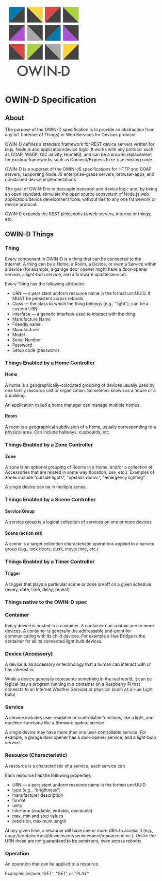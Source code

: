 [![OWIN-D](./owin-d.png)](http://owind.org)
# OWIN-D Specification

## About

The purpose of the OWIN-D specification is to provide an abstraction from any IoT (Internet of Things) or Web Services for Devices protocol.

OWIN-D defines a standard framework for REST device servers written for io.js, Node.js and application/device logic. It works with any protocol such as COAP, WSDP, OIC iotivity, HomeKit, and can be a drop-in replacement for existing frameworks such as Connect/Express to re-use existing code.

OWIN-D is a superset of the OWIN-JS specifications for HTTP and COAP servers, supporting Node.JS enterprise-grade servers, browser-apps, and constained device implementations.

The goal of OWIN-D is to decouple transport and device logic and, by being an open standard, stimulate the open source ecosystem of Node.js web application/device development tools, without ties to any one framework or device protocol.

OWIN-D expands the REST philosophy to web servers, internet of things, etc.

## OWIN-D Things

### Thing

Every component in OWIN-D is a thing that can be connected to the Internet.  A thing can be a Home, a Room, a Device, or even a Service within a device (for example, a garage door opener might have a door-opener service, a light-bulb service, and a firmware update service).

Every Thing has the following attributes:

* URN &mdash; a persistent uniform resource name in the format urn:UUID.  It MUST be persistent across reboots
* Class &mdash; the class to which the thing belongs (e.g., "light");  can be a custom URN
* Interface &mdash; a generic interface used to interact with the thing
* Manufacture Name
* Friendly name
* Manufacturer
* Model
* Serial Number
* Password
* Setup code (password)

### Things Enabled by a Home Controller

#### Home

A home is a geographically-colocated grouping of devices usually used by one family resource unit or organization.  Sometimes known as a house or a a building.  

An application called a home manager can manage multiple homes.

#### Room

A room is a geographical subdivision of a home, usually corresponding to a physical area.    Can include hallways, cupboards, etc.


### Things Enabled by a Zone Controller

#### Zone

A zone is an optional grouping of Rooms in a Home, and/or a collection of Accessories that are related in some way (location, use, etc.).  Examples of zones include "outside lights", "upstairs rooms", "emergency lighting".

A single device can be in multiple zones.

### Things Enabled by a Scene Controller

#### Service Group

A service group is a logical collection of services on one or more devices

#### Scene (action set)

A scene is a target collection characteristic operations applied to a service group (e.g., lock doors, dusk, movie time, etc.)

### Things Enabled by a Timer Controller

#### Trigger

A trigger that plays a particular scene or zone on/off on a given schedule (every, date, time, delay, repeat)


### Things native to the OWIN-D spec

### Container

Every device is hosted in a container.  A container can contain one or more devices.   A container is generally the addressable end-point for communicating with its child devices.   For example a Hue Bridge is the container for all its connected light bulb devices.

### Device (Accessory)

A device is an accessory or technology that a human can interact with or has interest in. 

While a device  generally represents something in the real world, it can be logical (say a program running in a container on a Raspberry Pi that connects to an Internet Weather Service) or physical (such as a Hue Light bulb)

### Service

A service includes user-readable or controllable functions, like a light, and machine-functions like a firmware update service.

A single device may have more than one user-controllable service. For example, a garage door opener has a door-opener service, and a light-bulb service.


### Resource (Characteristic)

A resource is a characteristic of a service;  each service can 

Each resource has the following properties

* URN &mdash; a persistent uniform resource name in the format urn:UUID
* type (e.g., "brightness")
* manufacturer description
* format
* units
* interface (readable, writable, eventable)
* max, min and step values
* precision, maximum length

At any given time, a resource will have one or more URIs to access it (e.g., coap://containerhost/devicename/servicename/resourcename ).  Unlike the URN these are not guaranteed to be persistent, even across reboots


### Operation

An operation that can be applied to a resource.

Examples include "GET", "SET" or "PLAY"







